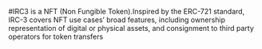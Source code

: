 #IRC3 is a NFT (Non Fungible Token).Inspired by the ERC-721 standard, IRC-3 covers NFT use cases’ broad features, including ownership representation of digital or physical assets, and consignment to third party operators for token transfers
